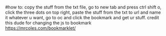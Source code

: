 #how to:
copy the stuff from the txt file, go to new tab and press ctrl shift o, click the three dots on top right, paste the stuff from the txt to url and name it whatever u want, go to oc and click the bookmark and get ur stuff. credit this dude for changing the js to bookmark https://mrcoles.com/bookmarklet/
